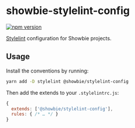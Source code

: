 # showbie-stylelint-config

[![npm version][npm-img]][npm-url]

[Stylelint][] configuration for Showbie projects.

## Usage

Install the conventions by running:

```sh
yarn add -D stylelint @showbie/stylelint-config
```

Then add the extends to your `.stylelintrc.js`:

```js
{
  extends: ['@showbie/stylelint-config'],
  rules: { /* … */ }
}
```

[npm-url]: https://www.npmjs.com/package/@showbie/stylelint-config

[npm-img]: https://img.shields.io/npm/v/@showbie/stylelint-config.svg?style=flat-square

[stylelint]: https://stylelint.io
